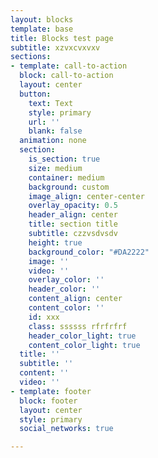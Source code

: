 ```yaml
---
layout: blocks
template: base
title: Blocks test page
subtitle: xzvxcvxvxv
sections:
- template: call-to-action
  block: call-to-action
  layout: center
  button:
    text: Text
    style: primary
    url: ''
    blank: false
  animation: none
  section:
    is_section: true
    size: medium
    container: medium
    background: custom
    image_align: center-center
    overlay_opacity: 0.5
    header_align: center
    title: section title
    subtitle: czzvsdvsdv
    height: true
    background_color: "#DA2222"
    image: ''
    video: ''
    overlay_color: ''
    header_color: ''
    content_align: center
    content_color: ''
    id: xxx
    class: ssssss rfrfrfrf
    header_color_light: true
    content_color_light: true
  title: ''
  subtitle: ''
  content: ''
  video: ''
- template: footer
  block: footer
  layout: center
  style: primary
  social_networks: true

---
```

